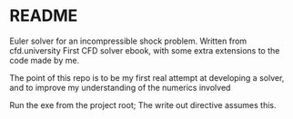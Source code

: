 # README

Euler solver for an incompressible shock problem. Written from cfd.university First CFD solver ebook, with some extra extensions to the code made by me.


The point of this repo is to be my first real attempt at developing a solver, and to improve my understanding of
the numerics involved

Run the exe from the project root; The write out directive assumes this.


